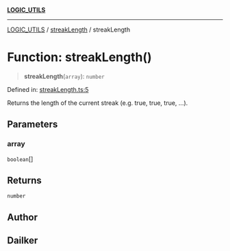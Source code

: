 [**LOGIC_UTILS**](../../README.md)

***

[LOGIC_UTILS](../../README.md) / [streakLength](../README.md) / streakLength

# Function: streakLength()

> **streakLength**(`array`): `number`

Defined in: [streakLength.ts:5](https://github.com/dailker/everyutil/blob/9768d00ced16ec8f4705df34c2fe47f2b1b47121/src/logic/streakLength.ts#L5)

Returns the length of the current streak (e.g. true, true, true, ...).

## Parameters

### array

`boolean`[]

## Returns

`number`

## Author

## Dailker
